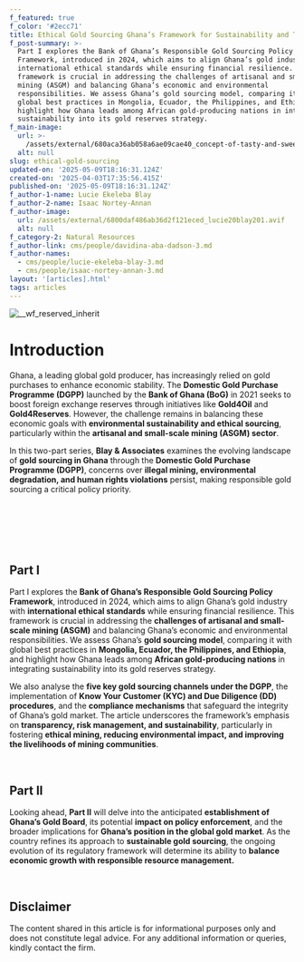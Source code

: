 ```yaml
---
f_featured: true
f_color: '#2ecc71'
title: Ethical Gold Sourcing Ghana’s Framework for Sustainability and Transparency.
f_post-summary: >-
  Part I explores the Bank of Ghana’s Responsible Gold Sourcing Policy
  Framework, introduced in 2024, which aims to align Ghana’s gold industry with
  international ethical standards while ensuring financial resilience. This
  framework is crucial in addressing the challenges of artisanal and small-scale
  mining (ASGM) and balancing Ghana’s economic and environmental
  responsibilities. We assess Ghana’s gold sourcing model, comparing it with
  global best practices in Mongolia, Ecuador, the Philippines, and Ethiopia, and
  highlight how Ghana leads among African gold-producing nations in integrating
  sustainability into its gold reserves strategy.
f_main-image:
  url: >-
    /assets/external/680aca36ab058a6ae09cae40_concept-of-tasty-and-sweet-food-chocolate-2023-11-27-04-57-34-utc.webp
  alt: null
slug: ethical-gold-sourcing
updated-on: '2025-05-09T18:16:31.124Z'
created-on: '2025-04-03T17:35:56.415Z'
published-on: '2025-05-09T18:16:31.124Z'
f_author-1-name: Lucie Ekeleba Blay
f_author-2-name: Isaac Nortey-Annan
f_author-image:
  url: /assets/external/6800daf486ab36d2f121eced_lucie20blay201.avif
  alt: null
f_category-2: Natural Resources
f_author-link: cms/people/davidina-aba-dadson-3.md
f_author-names:
  - cms/people/lucie-ekeleba-blay-3.md
  - cms/people/isaac-nortey-annan-3.md
layout: '[articles].html'
tags: articles
---
```


![__wf_reserved_inherit](/assets/external/680accf93e32f4420649264e_golden-stones-on-marble-isolated-on-black-2024-11-17-22-50-55-utc.webp)

Introduction
============

Ghana, a leading global gold producer, has increasingly relied on gold purchases to enhance economic stability. The **Domestic Gold Purchase Programme (DGPP)** launched by the **Bank of Ghana (BoG)** in 2021 seeks to boost foreign exchange reserves through initiatives like **Gold4Oil** and **Gold4Reserves**. However, the challenge remains in balancing these economic goals with **environmental sustainability and ethical sourcing**, particularly within the **artisanal and small-scale mining (ASGM) sector**.

In this two-part series, **Blay & Associates** examines the evolving landscape of **gold sourcing in Ghana** through the **Domestic Gold Purchase Programme (DGPP)**, concerns over **illegal mining, environmental degradation, and human rights violations** persist, making responsible gold sourcing a critical policy priority.

‍

‍

‍

Part I
------

Part I explores the **Bank of Ghana’s Responsible Gold Sourcing Policy Framework**, introduced in 2024, which aims to align Ghana’s gold industry with **international ethical standards** while ensuring financial resilience. This framework is crucial in addressing the **challenges of artisanal and small-scale mining (ASGM)** and balancing Ghana’s economic and environmental responsibilities. We assess Ghana’s **gold sourcing model**, comparing it with global best practices in **Mongolia, Ecuador, the Philippines, and Ethiopia**, and highlight how Ghana leads among **African gold-producing nations** in integrating sustainability into its gold reserves strategy.

We also analyse the **five key gold sourcing channels under the DGPP**, the implementation of **Know Your Customer (KYC) and Due Diligence (DD) procedures**, and the **compliance mechanisms** that safeguard the integrity of Ghana’s gold market. The article underscores the framework’s emphasis on **transparency, risk management, and sustainability**, particularly in fostering **ethical mining, reducing environmental impact, and improving the livelihoods of mining communities**.

‍

Part II
-------

Looking ahead, **Part II** will delve into the anticipated **establishment of Ghana’s Gold Board**, its potential **impact on policy enforcement**, and the broader implications for **Ghana’s position in the global gold market**. As the country refines its approach to **sustainable gold sourcing**, the ongoing evolution of its regulatory framework will determine its ability to **balance economic growth with responsible resource management.**

‍

Disclaimer
----------

The content shared in this article is for informational purposes only and does not constitute legal advice. For any additional information or queries, kindly contact the firm.

‍
